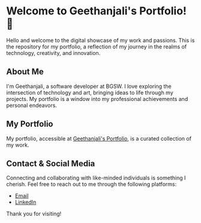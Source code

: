 # Welcome to Geethanjali's Portfolio! 🌟

Hello and welcome to the digital showcase of my work and passions. This is the repository for my portfolio, a reflection of my journey in the realms of technology, creativity, and innovation.

## About Me

I'm Geethanjali, a software developer at BGSW. I love exploring the intersection of technology and art, bringing ideas to life through my projects. My portfolio is a window into my professional achievements and personal endeavors.

## My Portfolio

My portfolio, accessible at [Geethanjali's Portfolio](https://geethanjali-p-github-io.pages.dev/), is a curated collection of my work. 



## Contact & Social Media

Connecting and collaborating with like-minded individuals is something I cherish. Feel free to reach out to me through the following platforms:



- [Email](mailto:p.geethanjali5561@gmail.com)
- [LinkedIn](https://www.linkedin.com/in/geethanjali-p-b4a82b1b3/)

Thank you for visiting!
